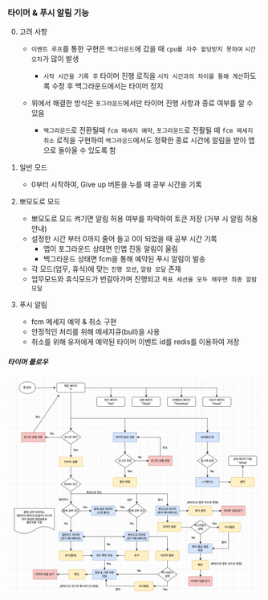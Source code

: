### 타이머 & 푸시 알림 기능

0. 고려 사항

   - `이벤트 루프`를 통한 구현은 `백그라운드`에 갔을 때 `cpu를 자주 할당받지 못하여` `시간 오차`가 많이 발생

     - `시작 시간을 기록 후` 타이머 진행 로직을 `시작 시간과의 차이를 통해 계산`하도록 수정 후 백그라운드에서는 타이머 정지

   - 위에서 해결한 방식은 `포그라운드`에서만 타이머 진행 사항과 종료 여부를 알 수 있음
     - `백그라운드`로 전환될때 `fcm 메세지 예약`, `포그라운드`로 전활될 때 `fcm 메세지 취소` 로직을 구현하여 `백그라운드`에서도 정확한 종료 시간에 알림을 받아 앱으로 돌아올 수 있도록 함

1. 일반 모드

   - 0부터 시작하여, Give up 버튼을 누를 때 공부 시간을 기록

2. 뽀모도로 모드

   - 뽀모도로 모드 켜기면 알림 허용 여부를 파악하여 토큰 저장 (거부 시 알림 허용 안내)
   - 설정한 시간 부터 0까지 줄어 들고 0이 되었을 때 공부 시간 기록
     - 앱이 포그라운드 상태면 인앱 진동 알림이 울림
     - 백그라운드 상태면 fcm을 통해 예약된 푸시 알림이 발송
   - 각 모드(업무, 휴식)에 맞는 `진행 모션`, `알람 모달` 존재
   - 업무모드와 휴식모드가 번갈아가며 진행되고 `목표 세션을 모두 채우면 최종 알람 모달`

3. 푸시 알림

   - fcm 메세지 예약 & 취소 구현
   - 안정적인 처리를 위해 메세지큐(bull)을 사용
   - 취소를 위해 유저에게 예약된 타이머 이벤트 id를 redis를 이용하여 저장

##### 타이머 플로우

![timer-flow](../images/diagrams/main-flow.png)
